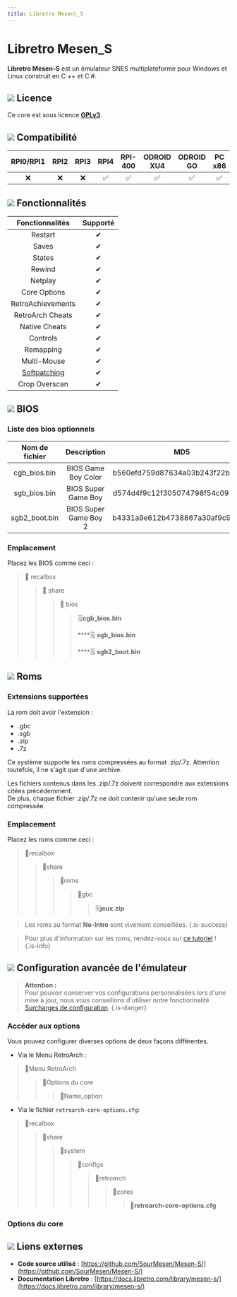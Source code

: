 ```yaml
---
title: Libretro Mesen\_S
---
```


# Libretro Mesen\_S

**Libretro Mesen-S** est un émulateur SNES multiplateforme pour Windows et Linux construit en C ++ et C \#.

## ![](/migration-images/emulateurs/consoles-portables/game-boy-color/gerald-g-parchment-background-or-border-5.svg) Licence

Ce core est sous licence [**GPLv3**](https://github.com/SourMesen/Mesen-S/blob/master/README.md).

## ![](/migration-images/emulateurs/consoles-portables/game-boy-color/compatibility.png) Compatibilité

| RPI0/RPI1 | RPI2 | RPI3 | RPI4 | RPI-400 | ODROID XU4 | ODROID GO | PC x86 | PC X86\_64 |
| :---: | :---: | :---: | :---: | :---: | :---: | :---: | :---: | :---: |
| ❌ | ❌ | ❌ | ✅ | ✅ | ✅ | ✅ | ✅ | ✅ |

## ![](/migration-images/emulateurs/consoles-portables/game-boy-color/cogwheel-145804_640.png) Fonctionnalités

| Fonctionnalités | Supporté |
| :---: | :---: |
| Restart | ✔ |
| Saves | ✔ |
| States | ✔ |
| Rewind | ✔ |
| Netplay | ✔ |
| Core Options | ✔ |
| RetroAchievements | ✔ |
| RetroArch Cheats | ✔ |
| Native Cheats | ✔ |
| Controls | ✔ |
| Remapping | ✔ |
| Multi-Mouse | ✔ |
| [Softpatching](https://docs.libretro.com/guides/softpatching/) | ✔ |
| Crop Overscan | ✔ |

## ![](/migration-images/emulateurs/consoles-portables/game-boy-color/tqfp32.svg) BIOS

### Liste des bios optionnels

| **Nom de fichier** | Description | MD5 | Fourni |
| :---: | :---: | :---: | :---: |
| cgb\_bios.bin | BIOS Game Boy Color | b560efd759d87634a03b243f22bba27a | ❌ |
| sgb\_bios.bin | BIOS Super Game Boy | d574d4f9c12f305074798f54c091a8b4 | ❌ |
| sgb2\_boot.bin | BIOS Super Game Boy 2 | b4331a9e612b4738867a30af9c96df52 | ❌ |

### Emplacement

Placez les BIOS comme ceci :

> 📁 recalbox
>
> > 📁 share
> >
> > > 📁 bios
> > >
> > > > 🗒**cgb\_bios.bin**
> > > >
> > > > \*\*\*\*🗒 **sgb\_bios.bin**
> > > >
> > > > \*\*\*\*🗒 **sgb2\_boot.bin**

## ![](/migration-images/emulateurs/consoles-portables/game-boy-color/rom-30098_640.png) Roms

### **Extensions supportées**

La rom doit avoir l'extension :

* .gbc
* .sgb
* .zip
* .7z

Ce système supporte les roms compressées au format .zip/.7z. Attention toutefois, il ne s'agit que d'une archive.

Les fichiers contenus dans les .zip/.7z doivent correspondre aux extensions citées précédemment.  
De plus, chaque fichier .zip/.7z ne doit contenir qu'une seule rom compressée.

### **Emplacement**

Placez les roms comme ceci : 

> 📁recalbox
>
> > 📁share
> >
> > > 📁roms
> > >
> > > > 📁gbc
> > > >
> > > > > 🗒**jeux.zip**


>Les roms au format **No-Intro** sont vivement conseillées.
{.is-success}


>Pour plus d'information sur les roms, rendez-vous sur [ce tutoriel](/fr/tutoriels/jeux/generalite/les-roms-et-les-isos) !
{.is-info}

## ![](/migration-images/emulateurs/consoles-portables/game-boy-color/hammer-28636_640.png) Configuration avancée de l'émulateur


>**Attention :**  
>Pour pouvoir conserver vos configurations personnalisées lors d'une mise à jour, nous vous conseillons d'utiliser notre fonctionnalité [Surcharges de configuration](/fr/usage-avance/surcharge-de-configuration).
{.is-danger}

### Accéder aux options

Vous pouvez configurer diverses options de deux façons différentes.

* Via le Menu RetroArch :

> 📁Menu RetroArch
>
> > 📁Options du core
> >
> > > 🧩Name\_option

* Via le fichier `retroarch-core-options.cfg`:

> 📁recalbox
>
> > 📁share
> >
> > > 📁system
> > >
> > > > 📁configs
> > > >
> > > > > 📁retroarch
> > > > >
> > > > > > 📁cores
> > > > > >
> > > > > > > 🧩**retroarch-core-options.cfg**

### Options du core

## ![](/migration-images/emulateurs/consoles-portables/game-boy-color/kisspng-web-development-world-wide-web-computer-icons-webs-world-wide-web-icon-png-5ab05c24477216.4540070115215073642927.png) Liens externes

* **Code source utilisé** : [https://github.com/SourMesen/Mesen-S/](https://github.com/SourMesen/Mesen-S/)
* **Documentation Libretro** : [https://docs.libretro.com/library/mesen-s/](https://docs.libretro.com/library/mesen-s/)


